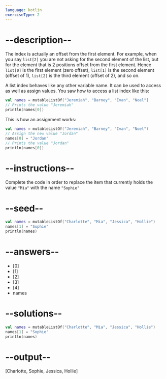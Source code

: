```yaml
---
language: kotlin
exerciseType: 2
---
```


# --description--

The index is actually an offset from the first element. For example, when you say `list[2]` you are not asking for the second element of the list, but for the element that is 2 positions offset from the first element. Hence `list[0]` is the first element (zero offset), `list[1]` is the second element (offset of 1), `list[2]` is the third element (offset of 2), and so on.

A list index behaves like any other variable name.
It can be used to access as well as assign values.
You saw how to access a list index like this:
```kotlin
val names = mutableListOf("Jeremiah", "Barney", "Ivan", "Noel"]
// Prints the value "Jeremiah"
println(names[0])
```
This is how an assignment works:
```kotlin
val names = mutableListOf("Jeremiah", "Barney", "Ivan", "Noel")
// Assign the new value "Jordan"
names[0] = "Jordan"
// Prints the value "Jordan"
println(names[0])
```

# --instructions--

Complete the code in order to replace the item that currently holds the value `"Mia"` with the name `"Sophie"`

# --seed--

```kotlin
val names = mutableListOf("Charlotte", "Mia", "Jessica", "Hollie")
names[1] = "Sophie"
println(names)
```

# --answers--

- [0]
- [1]
- [2]
- [3]
- [4]
- names

# --solutions--

```kotlin
val names = mutableListOf("Charlotte", "Mia", "Jessica", "Hollie")
names[1] = "Sophie"
println(names)
```

# --output--

[Charlotte, Sophie, Jessica, Hollie]
